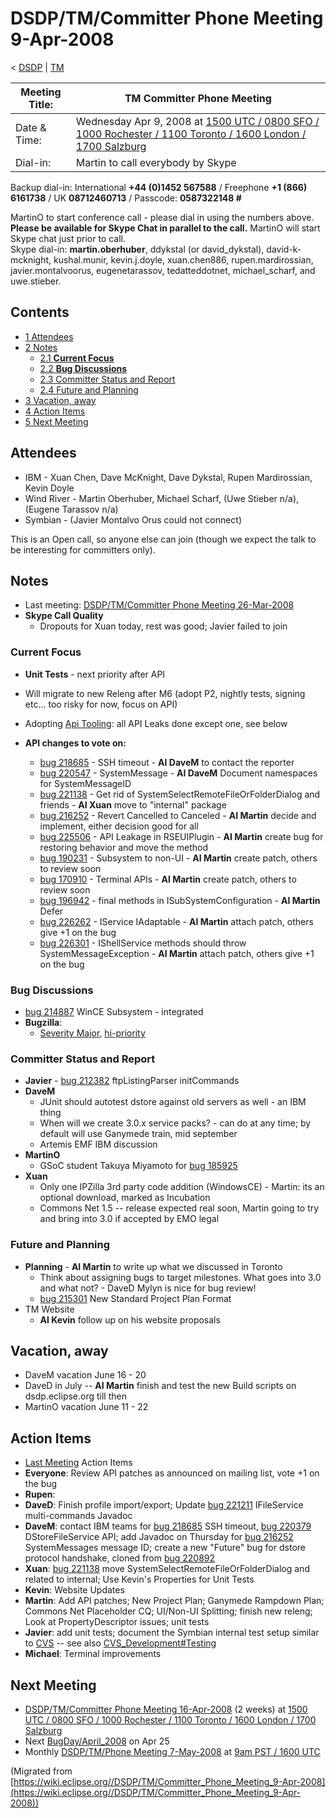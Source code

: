 

DSDP/TM/Committer Phone Meeting 9-Apr-2008
==========================================

< [DSDP](https://wiki.eclipse.org/DSDP "DSDP")‎ | [TM](./TM "DSDP/TM")

| Meeting Title: | **TM Committer Phone Meeting** |
| --- | --- |
| Date & Time: | Wednesday Apr 9, 2008 at [1500 UTC / 0800 SFO / 1000 Rochester / 1100 Toronto / 1600 London / 1700 Salzburg](http://www.timeanddate.com/worldclock/meetingdetails.html?year=2008&month=4&day=9&hour=15&min=00&sec=0&p1=224&p2=159&p3=250&p4=136&p5=223&iv=1800) |
| Dial-in: | Martin to call everybody by Skype |

Backup dial-in: International **+44 (0)1452 567588** / Freephone **+1 (866) 6161738** / UK **08712460713** / Passcode: **0587322148 #**

MartinO to start conference call - please dial in using the numbers above.  
**Please be available for Skype Chat in parallel to the call.** MartinO will start Skype chat just prior to call.  
Skype dial-in: **martin.oberhuber**, ddykstal (or david\_dykstal), david-k-mcknight, kushal.munir, kevin.j.doyle, xuan.chen886, rupen.mardirossian, javier.montalvoorus, eugenetarassov, tedatteddotnet, michael\_scharf, and uwe.stieber.  

Contents
--------

*   [1 Attendees](#Attendees)
*   [2 Notes](#Notes)
    *   [2.1 **Current Focus**](#Current-Focus)
    *   [2.2 **Bug Discussions**](#Bug-Discussions)
    *   [2.3 Committer Status and Report](#Committer-Status-and-Report)
    *   [2.4 Future and Planning](#Future-and-Planning)
*   [3 Vacation, away](#Vacation.2C-away)
*   [4 Action Items](#Action-Items)
*   [5 Next Meeting](#Next-Meeting)

Attendees
---------

*   IBM - Xuan Chen, Dave McKnight, Dave Dykstal, Rupen Mardirossian, Kevin Doyle
*   Wind River - Martin Oberhuber, Michael Scharf, (Uwe Stieber n/a), (Eugene Tarassov n/a)
*   Symbian - (Javier Montalvo Orus could not connect)

This is an Open call, so anyone else can join (though we expect the talk to be interesting for committers only).

Notes
-----

*   Last meeting: [DSDP/TM/Committer Phone Meeting 26-Mar-2008](./Committer_Phone_Meeting_26-Mar-2008 "DSDP/TM/Committer Phone Meeting 26-Mar-2008")
*   **Skype Call Quality**
    *   Dropouts for Xuan today, rest was good; Javier failed to join

### **Current Focus**

*   **Unit Tests** \- next priority after API
*   Will migrate to new Releng after M6 (adopt P2, nightly tests, signing etc... too risky for now, focus on API)
*   Adopting [Api Tooling](https://wiki.eclipse.org/Api_Tooling "Api Tooling"): all API Leaks done except one, see below

*   **API changes to vote on:**
    *   [bug 218685](https://bugs.eclipse.org/bugs/show_bug.cgi?id=218685) \- SSH timeout - **AI DaveM** to contact the reporter
    *   [bug 220547](https://bugs.eclipse.org/bugs/show_bug.cgi?id=220547) \- SystemMessage - **AI DaveM** Document namespaces for SystemMessageID
    *   [bug 221138](https://bugs.eclipse.org/bugs/show_bug.cgi?id=221138) \- Get rid of SystemSelectRemoteFileOrFolderDialog and friends - **AI Xuan** move to "internal" package
    *   [bug 216252](https://bugs.eclipse.org/bugs/show_bug.cgi?id=216252) \- Revert Cancelled to Canceled - **AI Martin** decide and implement, either decision good for all
    *   [bug 225506](https://bugs.eclipse.org/bugs/show_bug.cgi?id=225506) \- API Leakage in RSEUIPlugin - **AI Martin** create bug for restoring behavior and move the method
    *   [bug 190231](https://bugs.eclipse.org/bugs/show_bug.cgi?id=190231) \- Subsystem to non-UI - **AI Martin** create patch, others to review soon
    *   [bug 170910](https://bugs.eclipse.org/bugs/show_bug.cgi?id=170910) \- Terminal APIs - **AI Martin** create patch, others to review soon
    *   [bug 196942](https://bugs.eclipse.org/bugs/show_bug.cgi?id=196942) \- final methods in ISubSystemConfiguration - **AI Martin** Defer
    *   [bug 226262](https://bugs.eclipse.org/bugs/show_bug.cgi?id=226262) \- IService IAdaptable - **AI Martin** attach patch, others give +1 on the bug
    *   [bug 226301](https://bugs.eclipse.org/bugs/show_bug.cgi?id=226301) \- IShellService methods should throw SystemMessageException - **AI Martin** attach patch, others give +1 on the bug

### **Bug Discussions**

*   [bug 214887](https://bugs.eclipse.org/bugs/show_bug.cgi?id=214887) WinCE Subsystem - integrated
*   **Bugzilla**:
    *   [Severity Major](https://bugs.eclipse.org/bugs/buglist.cgi?query_format=advanced&classification=DSDP&product=Target+Management&bug_status=UNCONFIRMED&bug_status=NEW&bug_status=ASSIGNED&bug_status=REOPENED&bug_severity=blocker&bug_severity=critical&bug_severity=major&cmdtype=doit), [hi-priority](https://bugs.eclipse.org/bugs/buglist.cgi?query_format=advanced&classification=DSDP&product=Target+Management&bug_status=UNCONFIRMED&bug_status=NEW&bug_status=ASSIGNED&bug_status=REOPENED&cmdtype=doit&field0-0-0=priority&type0-0-0=regexp&value0-0-0=P%5B12%5D&field0-0-1=bug_severity&type0-0-1=regexp&value0-0-1=blocker%7Ccritical%7Cmajor)

### Committer Status and Report

*   **Javier** \- [bug 212382](https://bugs.eclipse.org/bugs/show_bug.cgi?id=212382) ftpListingParser initCommands
*   **DaveM**
    *   JUnit should autotest dstore against old servers as well - an IBM thing
    *   When will we create 3.0.x service packs? - can do at any time; by default will use Ganymede train, mid september
    *   Artemis EMF IBM discussion
*   **MartinO**
    *   GSoC student Takuya Miyamoto for [bug 185925](https://bugs.eclipse.org/bugs/show_bug.cgi?id=185925)
*   **Xuan**
    *   Only one IPZilla 3rd party code addition (WindowsCE) - Martin: its an optional download, marked as Incubation
    *   Commons Net 1.5 -- release expected real soon, Martin going to try and bring into 3.0 if accepted by EMO legal

### Future and Planning

*   **Planning** \- **AI Martin** to write up what we discussed in Toronto
    *   Think about assigning bugs to target milestones. What goes into 3.0 and what not? - DaveD Mylyn is nice for bug review!
    *   [bug 215301](https://bugs.eclipse.org/bugs/show_bug.cgi?id=215301) New Standard Project Plan Format
*   TM Website
    *   **AI Kevin** follow up on his website proposals

Vacation, away
--------------

*   DaveM vacation June 16 - 20
*   DaveD in July -- **AI Martin** finish and test the new Build scripts on dsdp.eclipse.org till then
*   MartinO vacation June 11 - 22

Action Items
------------

*   [Last Meeting](./Committer_Phone_Meeting_26-Mar-2008#Action_Items "DSDP/TM/Committer Phone Meeting 26-Mar-2008") Action Items
*   **Everyone**: Review API patches as announced on mailing list, vote +1 on the bug
*   **Rupen**:
*   **DaveD**: Finish profile import/export; Update [bug 221211](https://bugs.eclipse.org/bugs/show_bug.cgi?id=221211) IFileService multi-commands Javadoc
*   **DaveM**: contact IBM teams for [bug 218685](https://bugs.eclipse.org/bugs/show_bug.cgi?id=218685) SSH timeout, [bug 220379](https://bugs.eclipse.org/bugs/show_bug.cgi?id=220379) DStoreFileService API; add Javadoc on Thursday for [bug 216252](https://bugs.eclipse.org/bugs/show_bug.cgi?id=216252) SystemMessages message ID; create a new "Future" bug for dstore protocol handshake, cloned from [bug 220892](https://bugs.eclipse.org/bugs/show_bug.cgi?id=220892)
*   **Xuan**: [bug 221138](https://bugs.eclipse.org/bugs/show_bug.cgi?id=221138) move SystemSelectRemoteFileOrFolderDialog and related to internal; Use Kevin's Properties for Unit Tests
*   **Kevin**: Website Updates
*   **Martin**: Add API patches; New Project Plan; Ganymede Rampdown Plan; Commons Net Placeholder CQ; UI/Non-UI Splitting; finish new releng; Look at PropertyDescriptor issues; unit tests
*   **Javier**: add unit tests; document the Symbian internal test setup similar to [CVS](https://bugs.eclipse.org/bugs/show_bug.cgi?id=204138#c20) \-\- see also [CVS_Development#Testing](https://wiki.eclipse.org/CVS_Development#Testing "CVS Development")
*   **Michael**: Terminal improvements

Next Meeting
------------

*   [DSDP/TM/Committer Phone Meeting 16-Apr-2008](./Committer_Phone_Meeting_16-Apr-2008 "DSDP/TM/Committer Phone Meeting 16-Apr-2008") (2 weeks) at [1500 UTC / 0800 SFO / 1000 Rochester / 1100 Toronto / 1600 London / 1700 Salzburg](http://www.timeanddate.com/worldclock/meetingdetails.html?year=2008&month=4&day=16&hour=15&min=00&sec=0&p1=224&p2=159&p3=250&p4=136&p5=223&iv=1800)
*   Next [BugDay/April_2008](./BugDay/April_2008 "BugDay/April 2008") on Apr 25
*   Monthly [DSDP/TM/Phone Meeting 7-May-2008](./Phone_Meeting_7-May-2008 "DSDP/TM/Phone Meeting 7-May-2008") at [9am PST / 1600 UTC](http://www.timeanddate.com/worldclock/fixedtime.html?month=5&day=7&year=2008&hour=16&min=00&sec=0&p1=0)


(Migrated from [https://wiki.eclipse.org//DSDP/TM/Committer_Phone_Meeting_9-Apr-2008](https://wiki.eclipse.org//DSDP/TM/Committer_Phone_Meeting_9-Apr-2008))